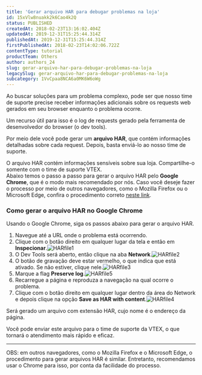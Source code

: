 ```yaml
---
title: 'Gerar arquivo HAR para debugar problemas na loja'
id: 15xVlw8nuakk2k6Cao4k2Q
status: PUBLISHED
createdAt: 2018-02-23T13:16:02.404Z
updatedAt: 2019-12-31T15:25:44.314Z
publishedAt: 2019-12-31T15:25:44.314Z
firstPublishedAt: 2018-02-23T14:02:06.722Z
contentType: tutorial
productTeam: Others
author: authors_24
slug: gerar-arquivo-har-para-debugar-problemas-na-loja
legacySlug: gerar-arquivo-har-para-debugar-problemas-na-loja
subcategory: 1VvCpaa8NCA6a0MK6W6oWg
---
```


Ao buscar soluções para um problema complexo, pode ser que nosso time de suporte precise receber informações adicionais sobre os requests web gerados em seu browser enquanto o problema ocorre.

Um recurso útil para isso é o log de requests gerado pela ferramenta de desenvolvedor do browser (o dev tools). 

Por meio dele você pode gerar um __arquivo HAR__, que contém informações detalhadas sobre cada request. Depois, basta enviá-lo ao nosso time de suporte.

<div class="alert alert-warning">
O arquivo HAR contém informações sensíveis sobre sua loja. Compartilhe-o somente com o time de suporte VTEX.
</div>

<div class="alert alert-warning"> Abaixo temos o passo a passo para gerar o arquivo HAR pelo <strong>Google Chrome</strong>, que é o modo mais recomendado por nós. Caso você deseje fazer o processo por meio de outros navegadores, como o Mozilla Firefox ou o Microsoft Edge, confira o procedimento correto <a href="https://support.zendesk.com/hc/pt-br/articles/204410413-Gera%25C3%25A7%25C3%25A3o-de-um-arquivo-HAR-para-resolu%25C3%25A7%25C3%25B5es-de-problemas#h_51858a69-ed0e-45a6-a25d-c9b8ba32ae32">neste link</a>.
</div>

### Como gerar o arquivo HAR no Google Chrome

Usando o Google Chrome, siga os passos abaixo para gerar o arquivo HAR.

1. Navegue até a URL onde o problema está ocorrendo.
2. Clique com o botão direito em qualquer lugar da tela e então em __Inspecionar__.![HARfile1](//images.contentful.com/alneenqid6w5/3BZmZ6hkXuueWCMuM4Ykke/e58e1a4fb669de93808ceee862847f56/HARfile1.png)
3. O Dev Tools será aberto, então clique na aba __Network__.![HARfile2](//images.contentful.com/alneenqid6w5/7vSYRmkjduq6iCaiGgyIo/fd3f3eb23fa57582f8c8f5cd1ac725b5/HARfile2.png)
4. O botão de gravação deve estar vermelho, o que indica que está ativado. Se não estiver, clique nele.![HARfile3](//images.contentful.com/alneenqid6w5/6YnW3ebd1mq2kQsm8uKG2q/97000a534abfabc66931d27ff9cd28b8/HARfile3.png)
5. Marque a flag __Preserve log__.![HARfile5](//images.contentful.com/alneenqid6w5/xQAIiEuHIsaoSCUkSsOEE/e6dc32f580a2f50a5789ae39babfb540/HARfile5.png)
6. Recarregue a página e reproduza a navegação na qual ocorre o problema.
7. Clique com o botão direito em qualquer lugar dentro da área do Network e depois clique na opção __Save as HAR with content__.![HARfile4](//images.contentful.com/alneenqid6w5/hR0VTzzNFmyQc4A4KS02G/b1f15e2131e21b80f5f2c97023cd0a5b/HARfile4.png)

Será gerado um arquivo com extensão HAR, cujo nome é o endereço da página.

Você pode enviar este arquivo para o time de suporte da VTEX, o que tornará o atendimento mais rápido e eficaz.

---

OBS: em outros navegadores, como o Mozilla Firefox e o Microsoft Edge, o procedimento para gerar arquivos HAR é similar. Entretanto, recomendamos usar o Chrome para isso, por conta da facilidade do processo.
